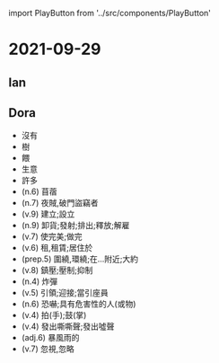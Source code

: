 import PlayButton from '../src/components/PlayButton'

# 2021-09-29

## Ian

## Dora
- <PlayButton value="no" /> 沒有
- <PlayButton value="tree" /> 樹
- <PlayButton value="feed" /> 餵
- <PlayButton value="business" /> 生意
- <PlayButton value="a lot" /> 許多
- <PlayButton value="clover" /> (n.6) 苜蓿
- <PlayButton value="burglar" /> (n.7) 夜賊,破門盜竊者
- <PlayButton value="establish" /> (v.9) 建立;設立
- <PlayButton value="discharge" /> (n.9) 卸貨;發射;排出;釋放;解雇
- <PlayButton value="perfect" /> (v.7) 使完美;做完
- <PlayButton value="tenant" /> (v.6) 租,租賃;居住於
- <PlayButton value="round" /> (prep.5) 圍繞,環繞;在...附近;大約
- <PlayButton value="suppress" /> (v.8) 鎮壓;壓制;抑制
- <PlayButton value="bomb" /> (n.4) 炸彈
- <PlayButton value="usher" /> (v.5) 引領;迎接;當引座員
- <PlayButton value="menace" /> (n.6) 恐嚇;具有危害性的人(或物)
- <PlayButton value="clap" /> (v.4) 拍(手);鼓(掌)
- <PlayButton value="hiss" /> (v.4) 發出嘶嘶聲;發出噓聲
- <PlayButton value="stormy" /> (adj.6) 暴風雨的
- <PlayButton value="neglect" /> (v.7) 忽視,忽略
